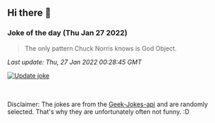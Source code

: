 ## Hi there 👋

### Joke of the day (Thu Jan 27 2022)
<!-- joke -->
>The only pattern Chuck Norris knows is God Object.
<!-- /joke -->

*Last update: Thu, 27 Jan 2022 00:28:45 GMT*

[![Update joke](https://github.com/nclskfm/nclskfm/actions/workflows/joke.yml/badge.svg)](https://github.com/nclskfm/nclskfm/actions/workflows/joke.yml)

<br><br>
Disclaimer: The jokes are from the [Geek-Jokes-api](https://github.com/sameerkumar18/geek-joke-api) and are randomly selected. That's why they are unfortunately often not funny. :D
